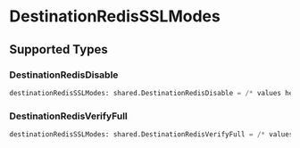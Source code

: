 # DestinationRedisSSLModes


## Supported Types

### DestinationRedisDisable

```python
destinationRedisSSLModes: shared.DestinationRedisDisable = /* values here */
```

### DestinationRedisVerifyFull

```python
destinationRedisSSLModes: shared.DestinationRedisVerifyFull = /* values here */
```

